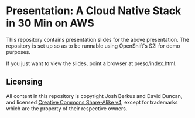 # Presentation: A Cloud Native Stack in 30 Min on AWS

This repository contains presentation slides for the above presentation.  The repository is set up so as to be runnable using OpenShift's S2I for demo purposes.

If you just want to view the slides, point a browser at preso/index.html.

## Licensing

All content in this repository is copyright Josh Berkus and David Duncan, and licensed [Creative Commons Share-Alike v4](https://creativecommons.org/licenses/by-sa/4.0/legalcode), except for trademarks which are the property of their respective owners.
